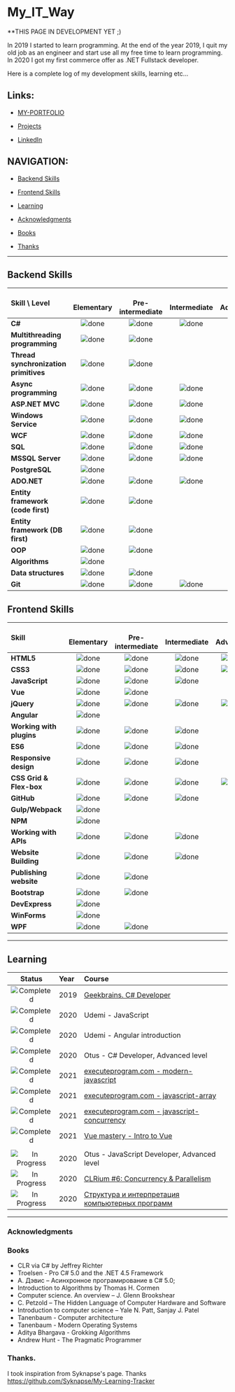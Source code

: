 # My_IT_Way

**THIS PAGE IN DEVELOPMENT YET ;)

In 2019 I started to learn programming. At the end of the year 2019, I quit my old job as an engineer and start use all my free time to learn programming. In 2020 I got my first commerce offer as .NET Fullstack developer.

Here is a complete log of my development skills, learning etc...

## Links:
- [MY-PORTFOLIO](https://yadi.sk/i/rx_sSmMs6U_quQ)

- [Projects](https://github.com/kvarlamov)

- [LinkedIn](https://www.linkedin.com/in/konstantin-varlamov-a031b2195?lipi=urn%3Ali%3Apage%3Ad_flagship3_profile_view_base_contact_details%3BSdZt35eLT5imj3bVazq1ng%3D%3D)

## NAVIGATION:
- [Backend Skills](https://github.com/kvarlamov/My_IT_Way/blob/master/README.md#backend-skills)

- [Frontend Skills](https://github.com/kvarlamov/My_IT_Way/blob/master/README.md#frontend-skills)

- [Learning](https://github.com/kvarlamov/My_IT_Way/blob/master/README.md#learning)

- [Acknowledgments](https://github.com/kvarlamov/My_IT_Way/blob/master/README.md#acknowledgments)

- [Books](https://github.com/kvarlamov/My_IT_Way/blob/master/README.md#books)

- [Thanks](https://github.com/kvarlamov/My_IT_Way/blob/master/README.md#thanks)

----
[//]: # (Status images)

[done]: https://user-images.githubusercontent.com/29199184/32275438-8385f5c0-bf0b-11e7-9406-42265f71e2bd.png "Done"

## Backend Skills
|               Skill \ Level         | <br>Elementary    | <br>Pre-intermediate   | <br>Intermediate | <br>Advanced     | <br>Expert       |
|:----------------------------------- |:-----------------:|:----------------------:|:----------------:|:----------------:|:----------------:|
|**C#**                               | ![done][done]     | ![done][done]          | ![done][done]    |                  |                  |
|**Multithreading programming**       | ![done][done]     | ![done][done]          |                  |                  |                  |
|**Thread synchronization primitives**| ![done][done]     | ![done][done]          |                  |                  |                  |
|**Async programming**                | ![done][done]     | ![done][done]          | ![done][done]    |                  |                  |
|**ASP.NET MVC**                      | ![done][done]     | ![done][done]          | ![done][done]    |                  |                  |
|**Windows Service**                  | ![done][done]     | ![done][done]          | ![done][done]    |                  |                  |
|**WCF**                              | ![done][done]     | ![done][done]          | ![done][done]    |                  |                  |
|**SQL**                              | ![done][done]     | ![done][done]          | ![done][done]    |                  |                  |
|**MSSQL Server**                     | ![done][done]     | ![done][done]          | ![done][done]    |                  |                  |
|**PostgreSQL**                       | ![done][done]     |                        |                  |                  |                  |
|**ADO.NET**                          | ![done][done]     | ![done][done]          | ![done][done]    |                  |                  |
|**Entity framework (code first)**    | ![done][done]     | ![done][done]          |                  |                  |                  |
|**Entity framework (DB first)**      | ![done][done]     | ![done][done]          |                  |                  |                  |
|**OOP**                              | ![done][done]     | ![done][done]          |                  |                  |                  |
|**Algorithms**                       | ![done][done]     |                        |                  |                  |                  |
|**Data structures**                  | ![done][done]     | ![done][done]          |                  |                  |                  |
|**Git**                              | ![done][done]     | ![done][done]          | ![done][done]    |                  |                  |


## Frontend Skills

|               Skill              | <br>Elementary    | <br>Pre-intermediate   | <br>Intermediate | <br>Advanced     | <br>Expert       |
|:-------------------------------- |:-----------------:|:----------------------:|:----------------:|:----------------:|:----------------:|
|**HTML5**                         | ![done][done]     | ![done][done]          | ![done][done]    | ![done][done]    |                  |
|**CSS3**                          | ![done][done]     | ![done][done]          | ![done][done]    | ![done][done]    |                  |
|**JavaScript**                    | ![done][done]     | ![done][done]          | ![done][done]    |                  |                  |
|**Vue**                           | ![done][done]     | ![done][done]          |                  |                  |                  |
|**jQuery**                        | ![done][done]     | ![done][done]          | ![done][done]    | ![done][done]    |                  |
|**Angular**                       | ![done][done]     |                        |                  |                  |                  |
|**Working with plugins**          | ![done][done]     | ![done][done]          | ![done][done]    |                  |                  |
|**ES6**                           | ![done][done]     | ![done][done]          | ![done][done]    |                  |                  |
|**Responsive design**             | ![done][done]     | ![done][done]          | ![done][done]    |                  |                  |
|**CSS Grid & Flex-box**           | ![done][done]     | ![done][done]          | ![done][done]    | ![done][done]    |                  |
|**GitHub**                        | ![done][done]     | ![done][done]          | ![done][done]    |                  |                  |
|**Gulp/Webpack**                  | ![done][done]     |                        |                  |                  |                  |
|**NPM**                           | ![done][done]     |                        |                  |                  |                  |
|**Working with APIs**             | ![done][done]     | ![done][done]          | ![done][done]    |                  |                  |
|**Website Building**              | ![done][done]     | ![done][done]          | ![done][done]    |                  |                  |
|**Publishing website**            | ![done][done]     | ![done][done]          |                  |                  |                  |
|**Bootstrap**                     | ![done][done]     | ![done][done]          |                  |                  |                  |
|**DevExpress**                    | ![done][done]     |                        |                  |                  |                  |
|**WinForms**                      | ![done][done]     |                        |                  |                  |                  |
|**WPF**                           | ![done][done]     | ![done][done]          |                  |                  |                  |

----

## Learning

[//]: # (Status images)

[Completed]: https://user-images.githubusercontent.com/29199184/32275438-8385f5c0-bf0b-11e7-9406-42265f71e2bd.png "Completed"
[In Progress]: https://user-images.githubusercontent.com/29199184/34462881-7305ddac-ee4d-11e7-9b57-589424820da4.png "In Progress"
[Soon]: https://user-images.githubusercontent.com/29199184/34462916-d5c37bd4-ee4d-11e7-9f4a-d57f2243281b.png "Soon"

|            Status           |   Year     | Course                                                          |
|:---------------------------:|:-----------|:----------------------------------------------------------------|
| ![Completed][Completed]     | 2019       | [Geekbrains. C# Developer]                                      |
| ![Completed][Completed]     | 2020       | Udemi - JavaScript                                              |
| ![Completed][Completed]     | 2020       | Udemi - Angular introduction                                    |
| ![Completed][Completed]     | 2020       | Otus - C# Developer,  Advanced level                            |
| ![Completed][Completed]     | 2021       | [executeprogram.com - modern-javascript]                        |
| ![Completed][Completed]     | 2021       | [executeprogram.com - javascript-array]                         |
| ![Completed][Completed]     | 2021       | [executeprogram.com - javascript-concurrency]                   |
| ![Completed][Completed]     | 2021       | [Vue mastery - Intro to Vue]                                    |
|                             |            |                                                                 |
| ![In Progress][In Progress] | 2020       | Otus - JavaScript Developer,  Advanced level                    |
| ![In Progress][In Progress] | 2020       | [CLRium #6: Concurrency & Parallelism]                          |
| ![In Progress][In Progress] | 2020       | [Структура и интерпретация компьютерных программ]               |

[//]: # (Reference links to courses)

[Geekbrains. C# Developer]: https://geekbrains.ru/professions/microsoft_developer
[CLRium #6: Concurrency & Parallelism]:https://www.youtube.com/watch?v=g-PgS86joD8&list=PLBwwJL9lzKMY9Fpk1DAscywid1Xshp9NL&index=1 
[Структура и интерпретация компьютерных программ]:https://ru.hexlet.io/courses/sicp
[executeprogram.com - modern-javascript]:https://www.executeprogram.com/courses/modern-javascript
[executeprogram.com - javascript-array]:https://www.executeprogram.com/courses/javascript-array
[executeprogram.com - javascript-concurrency]:https://www.executeprogram.com/courses/javascript-concurrency
[Vue mastery - Intro to Vue]:https://www.vuemastery.com/courses/intro-to-vue-js/
----

### Acknowledgments

### Books
- CLR via C# by Jeffrey Richter
- Troelsen - Pro C# 5.0 and the .NET 4.5 Framework
- А. Дэвис – Асинхронное програмирование в C# 5.0;
- Introduction to Algorithms by Thomas H. Cormen
- Computer science. An overview – J. Glenn Brookshear
- C. Petzold – The Hidden Language of Computer Hardware and Software
- Introduction to computer science – Yale N. Patt, Sanjay J. Patel
- Tanenbaum - Computer architecture
- Tanenbaum - Modern Operating Systems
- Aditya Bhargava - Grokking Algorithms
- Andrew Hunt - The Pragmatic Programmer

### Thanks.
I took inspiration from Syknapse's page. Thanks 
https://github.com/Syknapse/My-Learning-Tracker
